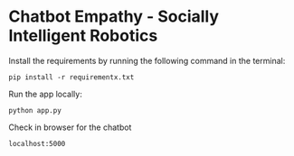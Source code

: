 # Chatbot Empathy - Socially Intelligent Robotics

Install the requirements by running the following command in the terminal:

`pip install -r requirementx.txt`

Run the app locally:

`python app.py`

Check in browser for the chatbot

`localhost:5000`
